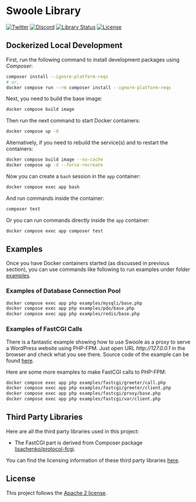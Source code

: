 # Swoole Library

[![Twitter](https://badgen.net/badge/icon/twitter?icon=twitter&label)](https://twitter.com/phpswoole)
[![Discord](https://badgen.net/badge/icon/discord?icon=discord&label)](https://discord.swoole.dev)
[![Library Status](https://github.com/swoole/library/workflows/Unit%20Tests/badge.svg)](https://github.com/swoole/library/actions)
[![License](https://img.shields.io/badge/license-apache2-blue.svg)](LICENSE)

## Dockerized Local Development

First, run the following command to install development packages using _Composer_:

```bash
composer install --ignore-platform-reqs
# or,
docker compose run --rm composer install --ignore-platform-reqs
```

Next, you need to build the base image:

```bash
docker compose build image
```

Then run the next command to start Docker containers:

```bash
docker compose up -d
```

Alternatively, if you need to rebuild the service(s) and to restart the containers:

```bash
docker compose build image --no-cache
docker compose up -d --force-recreate
```

Now you can create a `bash` session in the `app` container:

```bash
docker compose exec app bash
```

And run commands inside the container:

```bash
composer test
```

Or you can run commands directly inside the `app` container:

```bash
docker compose exec app composer test
```

## Examples

Once you have Docker containers started (as discussed in previous section), you can use commands like following to run
examples under folder [examples](https://github.com/swoole/library/tree/master/examples).

### Examples of Database Connection Pool

```bash
docker compose exec app php examples/mysqli/base.php
docker compose exec app php examples/pdo/base.php
docker compose exec app php examples/redis/base.php
```

### Examples of FastCGI Calls

There is a fantastic example showing how to use Swoole as a proxy to serve a WordPress website using PHP-FPM. Just
open URL _http://<span></span>127.0.0.1_ in the browser and check what you see there. Source code of the example can be
found [here](https://github.com/swoole/library/blob/master/examples/fastcgi/proxy/wordpress.php).

Here are some more examples to make FastCGI calls to PHP-FPM:

```bash
docker compose exec app php examples/fastcgi/greeter/call.php
docker compose exec app php examples/fastcgi/greeter/client.php
docker compose exec app php examples/fastcgi/proxy/base.php
docker compose exec app php examples/fastcgi/var/client.php
```

## Third Party Libraries

Here are all the third party libraries used in this project:

* The FastCGI part is derived from Composer package [lisachenko/protocol-fcgi](https://github.com/lisachenko/protocol-fcgi).

You can find the licensing information of these third party libraries [here](https://github.com/swoole/library/blob/master/THIRD-PARTY-NOTICES).

## License

This project follows the [Apache 2 license](https://github.com/swoole/library/blob/master/LICENSE).
